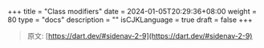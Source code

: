+++
title = "Class modifiers"
date = 2024-01-05T20:29:36+08:00
weight = 80
type = "docs"
description = ""
isCJKLanguage = true
draft = false
+++

> 原文: [https://dart.dev/#sidenav-2-9](https://dart.dev/#sidenav-2-9)
